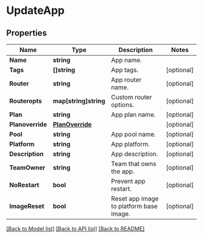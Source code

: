 # UpdateApp

## Properties
Name | Type | Description | Notes
------------ | ------------- | ------------- | -------------
**Name** | **string** | App name. | 
**Tags** | **[]string** | App tags. | [optional] 
**Router** | **string** | App router name. | [optional] 
**Routeropts** | **map[string]string** | Custom router options. | [optional] 
**Plan** | **string** | App plan name. | [optional] 
**Planoverride** | [**PlanOverride**](PlanOverride.md) |  | [optional] 
**Pool** | **string** | App pool name. | [optional] 
**Platform** | **string** | App platform. | [optional] 
**Description** | **string** | App description. | [optional] 
**TeamOwner** | **string** | Team that owns the app. | [optional] 
**NoRestart** | **bool** | Prevent app restart. | [optional] 
**ImageReset** | **bool** | Reset app image to platform base image. | [optional] 

[[Back to Model list]](../README.md#documentation-for-models) [[Back to API list]](../README.md#documentation-for-api-endpoints) [[Back to README]](../README.md)


